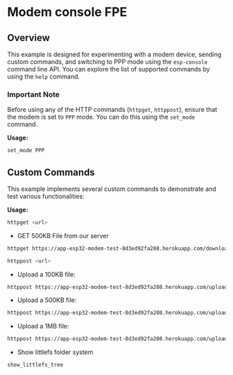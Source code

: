 # Modem console FPE

## Overview

This example is designed for experimenting with a modem device, sending custom commands, and switching to PPP mode using the `esp-console` command line API. You can explore the list of supported commands by using the `help` command.

### Important Note

Before using any of the HTTP commands (`httpget`, `httppost`), ensure that the modem is set to `PPP` mode. You can do this using the `set_mode` command.

**Usage:**
```bash
set_mode PPP
```

## Custom Commands

This example implements several custom commands to demonstrate and test various functionalities:

**Usage:**

```bash
httpget <url>
```

- GET 500KB File from our server

```bash
httpget https://app-esp32-modem-test-8d3ed92fa208.herokuapp.com/download/file/364575
```

```bash
httppost <url>
```
- Upload a 100KB file:

```bash
httppost https://app-esp32-modem-test-8d3ed92fa208.herokuapp.com/upload /littlefs/file_100KB.txt
```

- Upload a 500KB file:

```bash
httppost https://app-esp32-modem-test-8d3ed92fa208.herokuapp.com/upload /littlefs/file_500KB.txt
```

- Upload a 1MB file:

```bash
httppost https://app-esp32-modem-test-8d3ed92fa208.herokuapp.com/upload /littlefs/file_1MB.txt
```

- Show littlefs folder system

```bash
show_littlefs_tree
```


